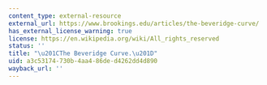 ```yaml
---
content_type: external-resource
external_url: https://www.brookings.edu/articles/the-beveridge-curve/
has_external_license_warning: true
license: https://en.wikipedia.org/wiki/All_rights_reserved
status: ''
title: "\u201CThe Beveridge Curve.\u201D"
uid: a3c53174-730b-4aa4-86de-d4262dd4d890
wayback_url: ''
---
```

